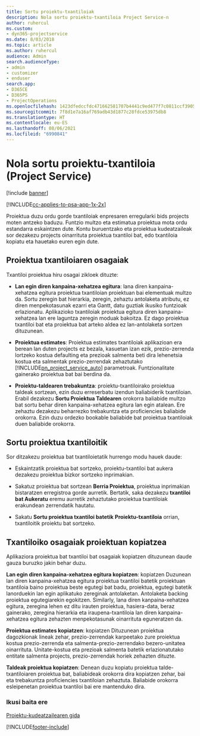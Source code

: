 ```yaml
---
title: Sortu proiektu-txantiloiak
description: Nola sortu proiektu-txantiloia Project Service-n
author: ruhercul
ms.custom:
- dyn365-projectservice
ms.date: 8/03/2018
ms.topic: article
ms.author: ruhercul
audience: Admin
search.audienceType:
- admin
- customizer
- enduser
search.app:
- D365CE
- D365PS
- ProjectOperations
ms.openlocfilehash: 1423dfedccfdc471662581707b4441c9ed477f7c0811ccf3905af8c59f774f77
ms.sourcegitcommit: 7f8d1e7a16af769adb43d1877c28fdce53975db8
ms.translationtype: HT
ms.contentlocale: eu-ES
ms.lasthandoff: 08/06/2021
ms.locfileid: "6990841"
---
```

# <a name="create-a-project-template-project-service"></a>Nola sortu proiektu-txantiloia (Project Service)

[!include [banner](../includes/psa-now-project-operations.md)]

[!INCLUDE[cc-applies-to-psa-app-1x-2x](../includes/cc-applies-to-psa-app-1x-2x.md)]

Proiektua duzu ordu gorde txantiloiak enpresaren erregularki bids projects moten antzeko baduzu. Funtzio multzo eta estimatua proiektua mota ordu estandarra eskaintzen dute. Kontu buruentzako eta proiektua kudeatzaileak sor dezakezu projects oinarrituta proiektua txantiloi bat, edo txantiloia kopiatu eta hauetako euren egin dute.  
  
## <a name="components-of-project-template"></a>Proiektua txantiloiaren osagaiak
 Txantiloi proiektua hiru osagai zikloek dituzte:  
  
- **Lan egin diren kanpaina-xehatzea egitura**: lana diren kanpaina-xehatzea egitura proiektua txantiloian proiektuan bai elementuak multzo da. Sortu zeregin bat hierarkia, zeregin, zehaztu antolaketa atributu, ez diren menpekotasunak ezarri eta Gantt, datu guztiak ikusiko funtzioak erlazionatu. Aplikazioko txantiloiak proiektua egitura diren kanpaina-xehatzea lan ere laguntza zeregin moduak bakoitza. Ez dago proiektua txantiloi bat eta proiektua bat arteko aldea ez lan-antolaketa sortzen dituzunean.  
  
- **Proiektua estimates**: Proiektua estimates txantiloiak aplikazioan era berean lan duten projects ez bezala, kasuetan izan ezik, prezio-zerrenda lortzeko kostua defaulting eta prezioak salmenta beti dira lehenetsia kostua eta salmentak prezio-zerrendak zehaztutako [!INCLUDE[pn_project_service_auto](../includes/pn-project-service-auto.md)] parametroak. Funtzionalitate gainerako proiektua bat bai berdina da.  
  
- **Proiektu-taldearen trebakuntza**: proiektu-txantiloirako proiektua taldeak sortzean, ezin duzu erreserbatu izendun baliabiderik txantiloian. Erabil dezakezu **Sortu Proiektua Taldearen** orokorra baliabide multzo bat sortu behar diren kanpaina-xehatzea egitura lan egin atalean. Ere zehaztu dezakezu beharrezko trebakuntza eta proficiencies baliabide orokorra. Ezin duzu ordezko bookable baliabide bat proiektua txantiloiak duen baliabide orokorra.  
  
## <a name="create-a-project-from-a-template"></a>Sortu proiektua txantiloitik  
 Sor ditzakezu proiektua bat txantiloietatik hurrengo modu hauek daude:  
  
-   Eskaintzatik proiektua bat sortzeko, proiektu-txantiloi bat aukera dezakezu proiektua bizkor sortzeko inprimakian.  
  
-   Sakatuz proiektua bat sortzean **Berria Proiektua**, proiektua inprimakian bistaratzen erregistroa gorde aurretik. Bertatik, saka dezakezu **txantiloi bat Aukeratu** eremu aurretik zehaztutako proiektua txantiloiak erakundean zerrendatik hautatu.  
  
-   Sakatu **Sortu proiektua txantiloi batetik** **Proiektu-txantiloia** orrian, txantiloitik proiektu bat sortzeko.  
  
## <a name="copying-components-of-a-template-to-a-project"></a>Txantiloiko osagaiak proiektuan kopiatzea  
 Aplikaziora proiektua bat txantiloi bat osagaiak kopiatzen dituzunean daude gauza buruzko jakin behar duzu.  
  
 **Lan egin diren kanpaina-xehatzea egitura kopiatzen**: kopiatzen Duzunean lan diren kanpaina-xehatzea egitura proiektua txantiloi batetik proiektuan txantiloia baino proiektua beste egutegi bat badu, proiektua, egutegi batetik lanorduekin lan egin aplikatuko zereginak antolaketan. Antolaketa backing proiektua egutegiarekin egokitzen. Similarly, lana diren kanpaina-xehatzea egitura, zeregina lehen ez ditu irauten proiektua, hasiera-data, beraz gainerako, zeregina hierarkia eta iraupena-txantiloia lan diren kanpaina-xehatzea egitura zehazten menpekotasunak oinarrituta eguneratzen da.  
  
 **Proiektua estimates kopiatzen**: kopiatzen Dituzunean proiektua dagozkionak lineak zehar, prezio-zerrendak karpeetako zure proiektua kostua prezio-zerrenda eta salmenta-prezio-zerrendako bezero-unitatea oinarrituta. Unitate-kostua eta prezioak salmenta batetik erlazionatutako entitate salmenta projects, prezio-zerrendak horiek zehazten dituzte.  
  
 **Taldeak proiektua kopiatzen**: Denean duzu kopiatu proiektua talde-txantiloiaren proiektua bat, baliabideak orokorra dira kopiatzen zehar, bai eta trebakuntza proficiencies txantiloian zehaztuta. Baliabide orokorra esleipenetan proiektua txantiloi bai ere mantenduko dira.  
  
### <a name="see-also"></a>Ikusi baita ere  
 [Proiektu-kudeatzailearen gida](../psa/project-manager-guide.md)


[!INCLUDE[footer-include](../includes/footer-banner.md)]